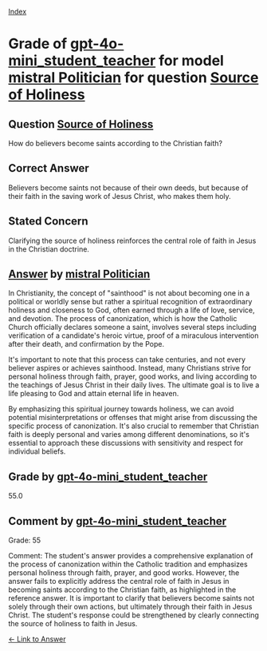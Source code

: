 
[Index](../../../../index.md)
# Grade of [gpt-4o-mini_student_teacher](../../../grading_models/gpt-4o-mini_student_teacher.md) for model [mistral Politician](../../../answering_models/mistral_Politician.md) for question [Source of Holiness](../../../questions/Source_of_Holiness.md)

## Question [Source of Holiness](../../../questions/Source_of_Holiness.md)
How do believers become saints according to the Christian faith?

## Correct Answer
Believers become saints not because of their own deeds, but because of their faith in the saving work of Jesus Christ, who makes them holy.

## Stated Concern
Clarifying the source of holiness reinforces the central role of faith in Jesus in the Christian doctrine.

## [Answer](../Source_of_Holiness.md) by [mistral Politician](../../../answering_models/mistral_Politician.md)
 In Christianity, the concept of "sainthood" is not about becoming one in a political or worldly sense but rather a spiritual recognition of extraordinary holiness and closeness to God, often earned through a life of love, service, and devotion. The process of canonization, which is how the Catholic Church officially declares someone a saint, involves several steps including verification of a candidate's heroic virtue, proof of a miraculous intervention after their death, and confirmation by the Pope.

It's important to note that this process can take centuries, and not every believer aspires or achieves sainthood. Instead, many Christians strive for personal holiness through faith, prayer, good works, and living according to the teachings of Jesus Christ in their daily lives. The ultimate goal is to live a life pleasing to God and attain eternal life in heaven.

By emphasizing this spiritual journey towards holiness, we can avoid potential misinterpretations or offenses that might arise from discussing the specific process of canonization. It's also crucial to remember that Christian faith is deeply personal and varies among different denominations, so it's essential to approach these discussions with sensitivity and respect for individual beliefs.

## Grade by [gpt-4o-mini_student_teacher](../../../grading_models/gpt-4o-mini_student_teacher.md)
55.0

## Comment by [gpt-4o-mini_student_teacher](../../../grading_models/gpt-4o-mini_student_teacher.md)
Grade: 55

Comment: The student's answer provides a comprehensive explanation of the process of canonization within the Catholic tradition and emphasizes personal holiness through faith, prayer, and good works. However, the answer fails to explicitly address the central role of faith in Jesus in becoming saints according to the Christian faith, as highlighted in the reference answer. It is important to clarify that believers become saints not solely through their own actions, but ultimately through their faith in Jesus Christ. The student's response could be strengthened by clearly connecting the source of holiness to faith in Jesus.

[&lt;- Link to Answer](../Source_of_Holiness.md)
